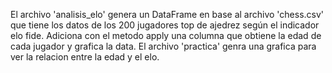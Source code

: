 El archivo 'analisis_elo' genera un DataFrame en base al archivo 'chess.csv' que tiene los datos de los 200 jugadores top de ajedrez según el indicador elo fide.
Adiciona con el metodo apply una columna que obtiene la edad de cada jugador y grafica la data.
El archivo 'practica' genra una grafica para ver la relacion entre la edad y el elo.

